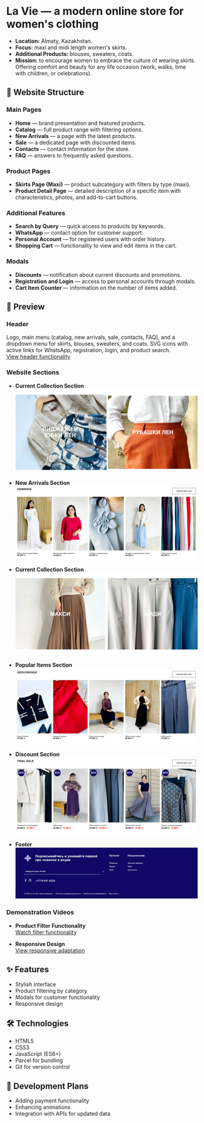 # **La Vie** — a modern online store for women's clothing

- **Location:** Almaty, Kazakhstan.
- **Focus:** maxi and midi length women's skirts.
- **Additional Products:** blouses, sweaters, coats.
- **Mission:** to encourage women to embrace the culture of wearing skirts. Offering comfort and beauty for any life occasion (work, walks, time with children, or celebrations).

## 📂 Website Structure

### **Main Pages**
- **Home** — brand presentation and featured products.
- **Catalog** — full product range with filtering options.
- **New Arrivals** — a page with the latest products.
- **Sale** — a dedicated page with discounted items.
- **Contacts** — contact information for the store.
- **FAQ** — answers to frequently asked questions.

### **Product Pages**
- **Skirts Page (Maxi)** — product subcategory with filters by type (maxi).
- **Product Detail Page** — detailed description of a specific item with characteristics, photos, and add-to-cart buttons.

### **Additional Features**
- **Search by Query** — quick access to products by keywords.
- **WhatsApp** — contact option for customer support.
- **Personal Account** — for registered users with order history.
- **Shopping Cart** — functionality to view and edit items in the cart.

### **Modals**
- **Discounts** — notification about current discounts and promotions.
- **Registration and Login** — access to personal accounts through modals.
- **Cart Item Counter** — information on the number of items added.

## 📸 Preview

### Header
Logo, main menu (catalog, new arrivals, sale, contacts, FAQ), and a dropdown menu for skirts, blouses, sweaters, and coats. SVG icons with active links for WhatsApp, registration, login, and product search.  
[View header functionality](https://vimeo.com/manage/videos/1026673508)

### Website Sections
- **Current Collection Section**  
![Current Collection Section](docs/screenshots/suit.jpg)

- **New Arrivals Section**  
![New Arrivals Section](docs/screenshots/new.jpg)

- **Current Collection Section**  
![Current Collection Section](docs/screenshots/maximidi.jpg)

- **Popular Items Section**  
![Popular Items Section](docs/screenshots/popular.jpg)

- **Discount Section**  
![Discount Section](docs/screenshots/sale.jpg)

- **Footer**  
![Footer](docs/screenshots/footer.jpg)

### Demonstration Videos
- **Product Filter Functionality**  
[Watch filter functionality](https://vimeo.com/manage/videos/1026673582)

- **Responsive Design**  
[View responsive adaptation](https://vimeo.com/manage/videos/1026673350)

## ✨ Features
- Stylish interface
- Product filtering by category
- Modals for customer functionality
- Responsive design

## 🛠️ Technologies
- HTML5
- CSS3
- JavaScript (ES6+)
- Parcel for bundling
- Git for version control

## 🚧 Development Plans
- Adding payment functionality
- Enhancing animations
- Integration with APIs for updated data
